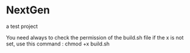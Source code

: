 # NextGen
a test project

You need always to check the permission of the build.sh file
if the x is not set, use this command :  chmod +x build.sh
